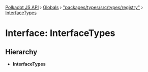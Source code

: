 [Polkadot JS API](../README.md) › [Globals](../globals.md) › ["packages/types/src/types/registry"](../modules/_packages_types_src_types_registry_.md) › [InterfaceTypes](_packages_types_src_types_registry_.interfacetypes.md)

# Interface: InterfaceTypes

## Hierarchy

* **InterfaceTypes**
